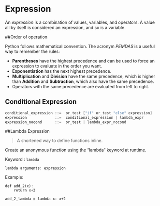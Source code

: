 # Expression

An *expression* is a combination of values, variables, and operators. A value all by itself is considered an expression, and so is a variable.

##Order of operation

Python follows mathematical convention. The acronym *PEMDAS* is a useful way to remember the rules:

- **Parentheses** have the highest precedence and can be used to force an expression to evaluate in the order you want.
- **Exponentiation** has the next highest precedence.
- **Multiplication** and **Division** have the same precedence, which is higher than **Addition** and **Subtraction**, which also have the same precedence.
- Operators with the same precedence are evaluated from left to right.

## Conditional Expression

```python
conditional_expression ::=  or_test ["if" or_test "else" expression]
expression             ::=  conditional_expression | lambda_expr
expression_nocond      ::=  or_test | lambda_expr_nocond
```



##Lambda Expression

> A shortened way to define functions inline.

Create an anonymous function using the “lambda” keyword at runtime.

Keyword : `lambda`

```text
lambda arguments: expression
```

Example:

```text
def add_2(x):
    return x+2
```

```text
add_2_lambda = lambda x: x+2
```

